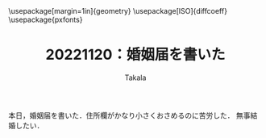 ﻿---
title: 20221120：婚姻届を書いた
yesterday: 20221119
tomorrow: 20221121
days: 59
author: Takala
header-includes:
  - \usepackage[margin=1in]{geometry}
  - \usepackage[ISO]{diffcoeff}
  - \usepackage{pxfonts}
---

本日，婚姻届を書いた．住所欄がかなり小さくおさめるのに苦労した．
無事結婚したい．

